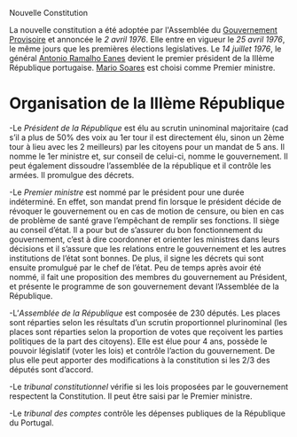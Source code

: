 Nouvelle Constitution

La nouvelle constitution a été adoptée par l'Assemblée du [Gouvernement Provisoire](articles/Gouvernement_Prov.md) et annoncée le *2 avril 1976*.
Elle entre en vigueur le *25 avril 1976*, le même jours que les premières élections legislatives.
Le *14 juillet 1976*, le général [Antonio Ramalho Eanes](articles/antonio_eanes.md) devient le premier président de la IIIème République portugaise. [Mario Soares](articles/mario_soares.md) est choisi comme Premier ministre.

# Organisation de la IIIème République

-Le *Président de la République* est élu au scrutin uninominal majoritaire (cad s’il a plus de 50% des voix au 1er tour il est directement élu, sinon un 2ème tour à lieu avec les 2 meilleurs) par les citoyens pour un mandat de 5 ans. Il nomme le 1er ministre et, sur conseil de celui-ci, nomme le gouvernement. Il peut également dissoudre l’assemblée de la république et il contrôle les armées. Il promulgue des décrets.

-Le *Premier ministre* est nommé par le président pour une durée indéterminé. En effet, son mandat prend fin lorsque le président décide de révoquer le gouvernement ou en cas de motion de censure, ou bien en cas de problème de santé grave l’empêchant de remplir ses fonctions. Il siège au conseil d’état.
 Il a pour but de s’assurer du bon fonctionnement du gouvernement, c’est à dire coordonner et orienter les ministres dans leurs décisions et il s’assure que les relations entre le gouvernement et les autres institutions de l’état sont bonnes. De plus, il signe les décrets qui sont ensuite promulgué par le chef de l’état.
 Peu de temps après avoir été nommé, il fait une proposition des membres du gouvernement au Président, et présente le programme de son gouvernement devant l’Assemblée de la République.

-L’*Assemblée de la République* est composée de 230 députés. Les places sont réparties selon les résultats d’un scrutin proportionnel plurinominal (les places sont réparties selon la proportion de votes que reçoivent les parties politiques de la part des citoyens). Elle est élue pour 4 ans, possède le pouvoir législatif (voter les lois) et contrôle l’action du gouvernement. De plus elle peut apporter des modifications à la constitution si les 2/3 des députés sont d’accord.

-Le *tribunal constitutionnel* vérifie si les lois proposées par le gouvernement respectent la Constitution. Il peut être saisi par le Premier ministre.

-Le *tribunal des comptes* contrôle les dépenses publiques de la République du Portugal.